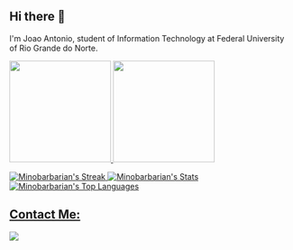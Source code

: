 ## Hi there 👋
I'm Joao Antonio, student of Information Technology at Federal University of Rio Grande do Norte.

<div>
<a href="https://github.com/andrefsilveira1">
<img height="180em" src="https://github-readme-stats.vercel.app/api/top-langs/?username=Minobarbarian&theme=dracula&show_icons=true&hide_border=true&layout=compact"/>
<img height="180em" src="https://github-readme-stats.vercel.app/api?username=andrefsilveira1&show_icons=true&theme=dracula&include_all_commits=true&count_private=true"/>
</div>
  
![Minobarbarian's Streak](https://github-readme-streak-stats.herokuapp.com/?user=Minobarbarian&theme=dracula&hide_border=true)
![Minobarbarian's Stats](https://github-readme-stats.vercel.app/api?username=Minobarbarian&theme=dracula&show_icons=true&hide_border=true&count_private=true)
![Minobarbarian's Top Languages](https://github-readme-stats.vercel.app/api/top-langs/?username=Minobarbarian&theme=dracula&show_icons=true&hide_border=true&layout=compact)
## Contact Me:
<div>
<a href = "mailto:freitasandre38@gmail.com"><img src="https://img.shields.io/badge/Gmail-D14836?style=for-the-badge&logo=gmail&logoColor=white" target="_blank"></a>
</div>
<!--
**Minobarbarian/Minobarbarian** is a ✨ _special_ ✨ repository because its `README.md` (this file) appears on your GitHub profile.

Here are some ideas to get you started:

- 🔭 I’m currently working on ...
- 🌱 I’m currently learning ...
- 👯 I’m looking to collaborate on ...
- 🤔 I’m looking for help with ...
- 💬 Ask me about ...
- 📫 How to reach me: ...
- 😄 Pronouns: ...
- ⚡ Fun fact: ...
-->
